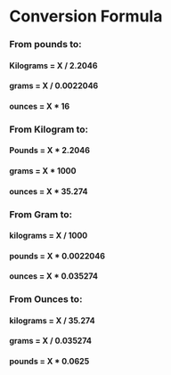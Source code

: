 # Conversion Formula

###  From pounds to: 
#### Kilograms = X / 2.2046
#### grams = X / 0.0022046
#### ounces = X * 16

### From Kilogram to:
#### Pounds = X * 2.2046
#### grams =  X * 1000
#### ounces = X * 35.274

### From Gram to:
#### kilograms = X / 1000
#### pounds = X * 0.0022046
#### ounces = X * 0.035274

### From Ounces to:
#### kilograms = X / 35.274
#### grams = X / 0.035274
#### pounds = X * 0.0625
